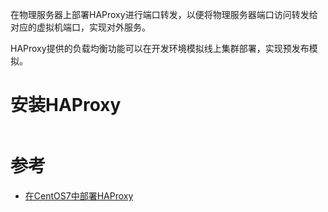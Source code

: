 在物理服务器上部署HAProxy进行端口转发，以便将物理服务器端口访问转发给对应的虚拟机端口，实现对外服务。

HAProxy提供的负载均衡功能可以在开发环境模拟线上集群部署，实现预发布模拟。

# 安装HAProxy

```

```

# 参考

* [在CentOS7中部署HAProxy](../service/haproxy/deploy_haproxy_in_centos7)